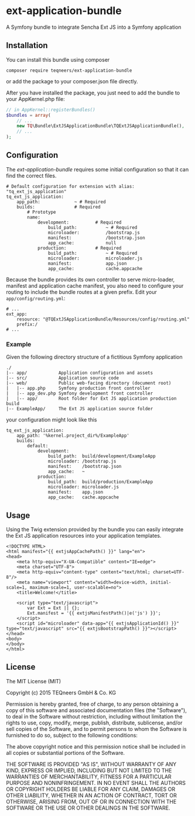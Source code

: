 # ext-application-bundle

A Symfony bundle to integrate Sencha Ext JS into a Symfony application

## Installation

You can install this bundle using composer

    composer require teqneers/ext-application-bundle

or add the package to your composer.json file directly.

After you have installed the package, you just need to add the bundle to your AppKernel.php file:

```php
// in AppKernel::registerBundles()
$bundles = array(
    // ...
    new TQ\Bundle\ExtJSApplicationBundle\TQExtJSApplicationBundle(),
    // ...
);
```

## Configuration

The *ext-application-bundle* requires some initial configuration so that it can find the correct files.

    # Default configuration for extension with alias: "tq_ext_js_application"
    tq_ext_js_application:
        app_path:             ~ # Required
        builds:               # Required
            # Prototype
            name:
                development:          # Required
                    build_path:           ~ # Required
                    microloader:          /bootstrap.js
                    manifest:             /bootstrap.json
                    app_cache:            null
                production:           # Required
                    build_path:           ~ # Required
                    microloader:          microloader.js
                    manifest:             app.json
                    app_cache:            cache.appcache

Because the bundle provides its own controller to serve micro-loader, manifest and application cache manifest, you also
need to configure your routing to include the bundle routes at a given prefix. Edit your `app/config/routing.yml`:

    # ...
    ext_app:
        resource: "@TQExtJSApplicationBundle/Resources/config/routing.yml"
        prefix:/
    # ...

### Example

Given the following directory structure of a fictitious Symfony application

    ./
    |-- app/            Application configuration and assets
    |-- src/            Application source code
    |-- web/            Public web-facing directory (document root)
    |   |-- app.php     Symfony production front controller
    |   |-- app_dev.php Symfony development front controller
    |   |-- app/        Root folder for Ext JS application production build
    |-- ExampleApp/     The Ext JS application source folder

your configuration might look like this

    tq_ext_js_application:
        app_path: '%kernel.project_dir%/ExampleApp'
        builds:
            default:
                development:
                    build_path:  build/development/ExampleApp
                    microloader: /bootstrap.js
                    manifest:    /bootstrap.json
                    app_cache:   ~
                production:
                    build_path:  build/production/ExampleApp
                    microloader: microloader.js
                    manifest:    app.json
                    app_cache:   cache.appcache

## Usage

Using the Twig extension provided by the bundle you can easily integrate the Ext JS application resources into your
application templates.

```twig
<!DOCTYPE HTML>
<html manifest="{{ extjsAppCachePath() }}" lang="en">
<head>
    <meta http-equiv="X-UA-Compatible" content="IE=edge">
    <meta charset="UTF-8">
    <meta http-equiv="content-type" content="text/html; charset=UTF-8"/>
    <meta name="viewport" content="width=device-width, initial-scale=1, maximum-scale=1, user-scalable=no">
    <title>Welcome!</title>

    <script type="text/javascript">
        var Ext = Ext || {};
        Ext.manifest = '{{ extjsManifestPath()|e('js') }}';
    </script>
    <script id="microloader" data-app="{{ extjsApplicationId() }}" type="text/javascript" src="{{ extjsBootstrapPath() }}"></script>
</head>
<body>
</body>
</html>
```

## License

The MIT License (MIT)

Copyright (c) 2015 TEQneers GmbH & Co. KG

Permission is hereby granted, free of charge, to any person obtaining a copy of this software and associated
documentation files (the "Software"), to deal in the Software without restriction, including without limitation the
rights to use, copy, modify, merge, publish, distribute, sublicense, and/or sell copies of the Software, and to permit
persons to whom the Software is furnished to do so, subject to the following conditions:

The above copyright notice and this permission notice shall be included in all copies or substantial portions of the
Software.

THE SOFTWARE IS PROVIDED "AS IS", WITHOUT WARRANTY OF ANY KIND, EXPRESS OR IMPLIED, INCLUDING BUT NOT LIMITED TO THE
WARRANTIES OF MERCHANTABILITY, FITNESS FOR A PARTICULAR PURPOSE AND NONINFRINGEMENT. IN NO EVENT SHALL THE AUTHORS OR
COPYRIGHT HOLDERS BE LIABLE FOR ANY CLAIM, DAMAGES OR OTHER LIABILITY, WHETHER IN AN ACTION OF CONTRACT, TORT OR
OTHERWISE, ARISING FROM, OUT OF OR IN CONNECTION WITH THE SOFTWARE OR THE USE OR OTHER DEALINGS IN THE SOFTWARE.
